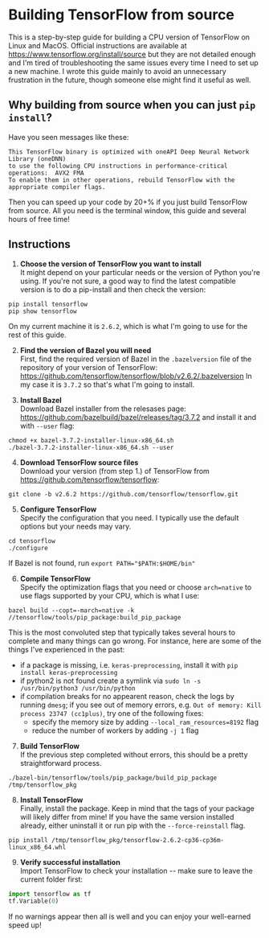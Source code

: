 # Building TensorFlow from source

This is a step-by-step guide for building a CPU version of TensorFlow on Linux and MacOS.
Official instructions are available at https://www.tensorflow.org/install/source but they are not detailed enough and I'm tired of troubleshooting the same issues every time I need to set up a new machine.
I wrote this guide mainly to avoid an unnecessary frustration in the future, though someone else might find it useful as well.


## Why building from source when you can just `pip install`?

Have you seen messages like these:
```
This TensorFlow binary is optimized with oneAPI Deep Neural Network Library (oneDNN) 
to use the following CPU instructions in performance-critical operations:  AVX2 FMA
To enable them in other operations, rebuild TensorFlow with the appropriate compiler flags.
```
Then you can speed up your code by 20+% if you just build TensorFlow from source.
All you need is the terminal window, this guide and several hours of free time!


## Instructions

1. **Choose the version of TensorFlow you want to install**\
It might depend on your particular needs or the version of Python you're using. 
If you're not sure, a good way to find the latest compatible version is to do a pip-install and then check the version:
```
pip install tensorflow
pip show tensorflow
```
On my current machine it is `2.6.2`, which is what I'm going to use for the rest of this guide.

2. **Find the version of Bazel you will need**\
First, find the required version of Bazel in the `.bazelversion` file of the repository of your version of TensorFlow: https://github.com/tensorflow/tensorflow/blob/v2.6.2/.bazelversion
In my case it is `3.7.2` so that's what I'm going to install.

3. **Install Bazel**\
Download Bazel installer from the relesases page: https://github.com/bazelbuild/bazel/releases/tag/3.7.2 and install it and with `--user` flag:
```
chmod +x bazel-3.7.2-installer-linux-x86_64.sh
./bazel-3.7.2-installer-linux-x86_64.sh --user
```

4. **Download TensorFlow source files**\
Download your version (from step 1.) of TensorFlow from https://github.com/tensorflow/tensorflow:
```
git clone -b v2.6.2 https://github.com/tensorflow/tensorflow.git
```

5. **Configure TensorFlow**\
Specify the configuration that you need.
I typically use the default options but your needs may vary.
```
cd tensorflow
./configure
```
If Bazel is not found, run `export PATH="$PATH:$HOME/bin"`

6. **Compile TensorFlow**\
Specify the optimization flags that you need or choose `arch=native` to use flags supported by your CPU, which is what I use:
```
bazel build --copt=-march=native -k //tensorflow/tools/pip_package:build_pip_package
```
This is the most convoluted step that typically takes several hours to complete and many things can go wrong.
For instance, here are some of the things I've experienced in the past:
- if a package is missing, i.e. `keras-preprocessing`, install it with `pip install keras-preprocessing`
- if python2 is not found create a symlink via `sudo ln -s /usr/bin/python3 /usr/bin/python`
- if compilation breaks for no appearent reason, check the logs by running `dmesg`; if you see out of memory errors, e.g. `Out of memory: Kill process 23747 (cc1plus)`, try one of the following fixes:
  - specify the memory size by adding `--local_ram_resources=8192` flag
  - reduce the number of workers by adding `-j 1` flag

7. **Build TensorFlow**\
If the previous step completed without errors, this should be a pretty straightforward process.
```
./bazel-bin/tensorflow/tools/pip_package/build_pip_package /tmp/tensorflow_pkg
```

8. **Install TensorFlow**\
Finally, install the package.
Keep in mind that the tags of your package will likely differ from mine!
If you have the same version installed already, either uninstall it or run pip with the `--force-reinstall` flag.
```
pip install /tmp/tensorflow_pkg/tensorflow-2.6.2-cp36-cp36m-linux_x86_64.whl
```

9. **Verify successful installation**\
Import TensorFlow to check your installation -- make sure to leave the current folder first:
```python
import tensorflow as tf
tf.Variable(0)
```
If no warnings appear then all is well and you can enjoy your well-earned speed up!
